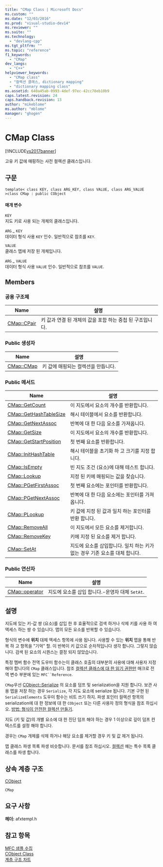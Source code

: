 ```yaml
---
title: "CMap Class | Microsoft Docs"
ms.custom: ""
ms.date: "12/03/2016"
ms.prod: "visual-studio-dev14"
ms.reviewer: ""
ms.suite: ""
ms.technology: 
  - "devlang-cpp"
ms.tgt_pltfrm: ""
ms.topic: "reference"
f1_keywords: 
  - "CMap"
dev_langs: 
  - "C++"
helpviewer_keywords: 
  - "CMap class"
  - "컬렉션 클래스, dictionary mapping"
  - "dictionary mapping class"
ms.assetid: 640a45ab-0993-4def-97ec-42cc78eb10b9
caps.latest.revision: 24
caps.handback.revision: 13
author: "mikeblome"
ms.author: "mblome"
manager: "ghogen"
---
```

# CMap Class
[!INCLUDE[vs2017banner](../../assembler/inline/includes/vs2017banner.md)]

고유 키 값에 매핑하는 사전 컬렉션 클래스입니다.  
  
## 구문  
  
```  
template< class KEY, class ARG_KEY, class VALUE, class ARG_VALUE >class CMap : public CObject  
```  
  
#### 매개 변수  
 `KEY`  
 지도 키로 사용 되는 개체의 클래스입니다.  
  
 `ARG` *\_* `KEY`  
 데이터 형식 사용 `KEY` 인수. 일반적으로 참조를 `KEY`.  
  
 `VALUE`  
 클래스 맵에 저장 된 개체입니다.  
  
 `ARG` *\_* `VALUE`  
 데이터 형식 사용 `VALUE` 인수. 일반적으로 참조를 `VALUE`.  
  
## Members  
  
### 공용 구조체  
  
|Name|설명|  
|----------|--------|  
|[CMap::CPair](../Topic/CMap::CPair.md)|키 값과 연결 된 개체의 값을 포함 하는 중첩 된 구조입니다.|  
  
### Public 생성자  
  
|Name|설명|  
|----------|--------|  
|[CMap::CMap](../Topic/CMap::CMap.md)|키 값에 매핑되는 컬렉션을 만듭니다.|  
  
### Public 메서드  
  
|Name|설명|  
|----------|--------|  
|[CMap::GetCount](../Topic/CMap::GetCount.md)|이 지도에서 요소의 개수를 반환합니다.|  
|[CMap::GetHashTableSize](../Topic/CMap::GetHashTableSize.md)|해시 테이블에서 요소를 반환합니다.|  
|[CMap::GetNextAssoc](../Topic/CMap::GetNextAssoc.md)|반복에 대 한 다음 요소를 가져옵니다.|  
|[CMap::GetSize](../Topic/CMap::GetSize.md)|이 지도에서 요소의 개수를 반환합니다.|  
|[CMap::GetStartPosition](../Topic/CMap::GetStartPosition.md)|첫 번째 요소를 반환합니다.|  
|[CMap::InitHashTable](../Topic/CMap::InitHashTable.md)|해시 테이블을 초기화 하 고 크기를 지정 합니다.|  
|[CMap::IsEmpty](../Topic/CMap::IsEmpty.md)|빈 지도 조건 \(요소\)에 대해 테스트 합니다.|  
|[CMap::Lookup](../Topic/CMap::Lookup.md)|지정 된 키에 매핑되는 값을 찾습니다.|  
|[CMap::PGetFirstAssoc](../Topic/CMap::PGetFirstAssoc.md)|첫 번째 요소에는 포인터를 반환합니다.|  
|[CMap::PGetNextAssoc](../Topic/CMap::PGetNextAssoc.md)|반복에 대 한 다음 요소에는 포인터를 가져옵니다.|  
|[CMap::PLookup](../Topic/CMap::PLookup.md)|키 값에 지정 된 값과 일치 하는 포인터를 반환 합니다.|  
|[CMap::RemoveAll](../Topic/CMap::RemoveAll.md)|이 지도에서 모든 요소를 제거합니다.|  
|[CMap::RemoveKey](../Topic/CMap::RemoveKey.md)|키에 지정 된 요소를 제거 합니다.|  
|[CMap::SetAt](../Topic/CMap::SetAt.md)|지도에 요소를 삽입합니다. 일치 하는 키가 없는 경우 기존 요소를 대체 합니다.|  
  
### Public 연산자  
  
|Name|설명|  
|----------|--------|  
|[CMap::operator](../Topic/CMap::operator.md)|지도에 요소를 삽입 합니다.\-운영자 대체 `SetAt`.|  
  
## 설명  
 지도에 있는 키\-값 쌍 \(요소\)를 삽입 한 후 효율적으로 검색 하거나 삭제 키를 사용 하 여 액세스 하는 쌍 수 있습니다.  맵의 모든 요소를 반복할 수 있습니다.  
  
 형식의 변수에  **위치** 대체 액세스 항목에 사용 됩니다.  사용할 수 있는  **위치** 맵을 통해 반복 하 고 항목을 "기억" 할.  이 반복이 키 값으로 순차적입니다 생각 합니다. 그렇지 않습니다.  검색 된 요소의 시퀀스는 결정 되지 않았습니다.  
  
 특정 멤버 함수 전역 도우미 함수는이 클래스 호출의 대부분의 사용에 대해 사용자 지정 해야 합니다의 `CMap` 클래스입니다.  참조  [컬렉션 클래스에 대 한 읽기 권한만](../../mfc/reference/collection-class-helpers.md) 매크로 전역 변수 부분에 있는 `MFC``Reference`.  
  
 `CMap`우선 [CObject::Serialize](../Topic/CObject::Serialize.md) 의 요소를 덤프 및 serialization을 지원 합니다.  보관 사용 맵을 저장 하는 경우 `Serialize`, 각 지도 요소에 serialize 됩니다.  기본 구현 된 `SerializeElements` 도우미 함수는 비트 쓰기 하지.  파생 포인터 컬렉션 항목의 serialization에 대 한 정보에 대 한 `CObject` 또는 다른 사용자 정의 형식을 참조 하십시오. [방법: 형식이 안전한 컬렉션 만들기](../../mfc/how-to-make-a-type-safe-collection.md).  
  
 지도 \(키 및 값\)의 개별 요소에 대 한 진단 덤프 해야 하는 경우 1 이상으로 깊이 덤프 컨텍스트를 설정 해야 합니다.  
  
 경우는 `CMap` 개체를 삭제 하거나 해당 요소를 제거할 경우 키 및 값 제거 됩니다.  
  
 맵 클래스 파생 목록 파생 비슷합니다.  문서를 참조 하십시오.  [컬렉션](../../mfc/collections.md) 예는 특수 목록 클래스를 파생 합니다.  
  
## 상속 계층 구조  
 [CObject](../../mfc/reference/cobject-class.md)  
  
 `CMap`  
  
## 요구 사항  
 **헤더:**  afxtempl.h  
  
## 참고 항목  
 [MFC 샘플 수집](../../top/visual-cpp-samples.md)   
 [CObject Class](../../mfc/reference/cobject-class.md)   
 [계층 구조 차트](../../mfc/hierarchy-chart.md)